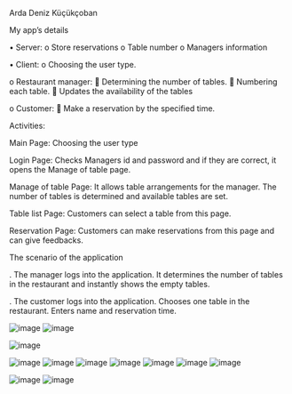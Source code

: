 Arda Deniz Küçükçoban

My app’s details

•	Server:
o	Store reservations
o	Table number
o	Managers information

•	Client:
o	Choosing the user type.

o	Restaurant manager:
	Determining the number of tables.
	Numbering each table.
	Updates the availability of the tables

o	Customer:
	Make a reservation by the specified time.


Activities:

Main Page: Choosing the user type

Login Page: Checks Managers id and password and if they are correct, it opens the Manage of table page.

Manage of table Page: It allows table arrangements for the manager. The number of tables is determined and available tables are set.

Table list Page: Customers can select a table from this page.

Reservation Page: Customers can make reservations from this page and can give feedbacks.

The scenario of the application

. The manager logs into the application. It determines the number of tables in the restaurant and instantly shows the empty tables.

. The customer logs into the application. Chooses one table in the restaurant. Enters name and reservation time.


![image](https://user-images.githubusercontent.com/68968488/172713475-fa08b859-71de-40e1-a7fa-068bf3a514ad.png)
![image](https://user-images.githubusercontent.com/68968488/172713515-13054f68-d757-46f3-abd1-5fc8fae464e6.png)

![image](https://user-images.githubusercontent.com/68968488/172714768-df5db931-48f6-465b-a7f5-9d22560620cf.png)

![image](https://user-images.githubusercontent.com/68968488/172714787-54c824cf-120f-404d-a21c-3e1491778c3a.png)
![image](https://user-images.githubusercontent.com/68968488/172714810-5d253cf1-76eb-4224-8da1-d05a53fb0a09.png)
![image](https://user-images.githubusercontent.com/68968488/172714889-9ad24223-bffa-460a-bf1b-92c0d4a2532f.PNG)
![image](https://user-images.githubusercontent.com/68968488/172714853-42553305-bf07-4a45-b151-2ad339fae40f.png)
![image](https://user-images.githubusercontent.com/68968488/172715048-fbcd0a62-23d7-416c-a162-544b61d21bf6.png)
![image](https://user-images.githubusercontent.com/68968488/172715077-d011f2bc-6180-40ae-befb-069193c024bd.png)
![image](https://user-images.githubusercontent.com/68968488/172715097-144d1e8a-765a-4b7e-b62c-6c62fc8577bb.png)

![image](https://user-images.githubusercontent.com/68968488/172715130-91f808d3-0d61-4a68-9cfc-cd2577b60077.png)
![image](https://user-images.githubusercontent.com/68968488/172715143-ff665d82-0e78-4914-bc27-f26efbd803b3.PNG)

